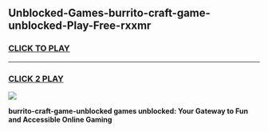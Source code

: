 
## Unblocked-Games-burrito-craft-game-unblocked-Play-Free-rxxmr
<h3>
<a href="https://premium76.site?title=burrito-craft-game-unblocked&ref=17A">CLICK TO PLAY</a></h3>
<hr>

<h3>
<a href="https://premium76.site?title=burrito-craft-game-unblocked&ref=17A">CLICK 2 PLAY</a>
  
</h3>

<a href="https://premium76.site?title=burrito-craft-game-unblocked&ref=17A"><img src="https://clearcache.store/games.png"></a>


**burrito-craft-game-unblocked games unblocked: Your Gateway to Fun and Accessible Online Gaming**
